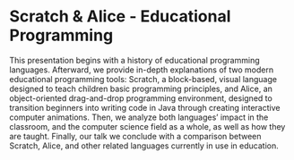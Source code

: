 # Scratch & Alice - Educational Programming
This presentation begins with a history of educational programming languages. Afterward, we provide in-depth explanations of two modern educational programming tools: Scratch, a block-based, visual language designed to teach children basic programming principles, and Alice, an object-oriented drag-and-drop programming environment, designed to transition beginners into writing code in Java through creating interactive computer animations. Then, we analyze both languages’ impact in the classroom, and the computer science field as a whole, as well as how they are taught. Finally, our talk we conclude with a comparison between Scratch, Alice, and other related languages currently in use in education.
